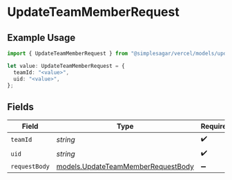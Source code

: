 # UpdateTeamMemberRequest

## Example Usage

```typescript
import { UpdateTeamMemberRequest } from "@simplesagar/vercel/models/updateteammemberop.js";

let value: UpdateTeamMemberRequest = {
  teamId: "<value>",
  uid: "<value>",
};
```

## Fields

| Field                                                                          | Type                                                                           | Required                                                                       | Description                                                                    |
| ------------------------------------------------------------------------------ | ------------------------------------------------------------------------------ | ------------------------------------------------------------------------------ | ------------------------------------------------------------------------------ |
| `teamId`                                                                       | *string*                                                                       | :heavy_check_mark:                                                             | N/A                                                                            |
| `uid`                                                                          | *string*                                                                       | :heavy_check_mark:                                                             | N/A                                                                            |
| `requestBody`                                                                  | [models.UpdateTeamMemberRequestBody](../models/updateteammemberrequestbody.md) | :heavy_minus_sign:                                                             | N/A                                                                            |